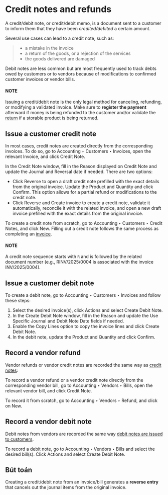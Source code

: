 # Credit notes and refunds

A credit/debit note, or credit/debit memo, is a document sent to a customer to inform them that they
have been *credited/debited* a certain amount.

Several use cases can lead to a credit note, such as:

> - a mistake in the invoice
> - a return of the goods, or a rejection of the services
> - the goods delivered are damaged

Debit notes are less common but are most frequently used to track debts owed by customers or to
vendors because of modifications to confirmed customer invoices or vendor bills.

#### NOTE
Issuing a credit/debit note is the only legal method for canceling, refunding, or modifying a
validated invoice. Make sure to **register the payment** afterward if money is being refunded to
the customer and/or validate the
[return](applications/sales/sales/products_prices/returns.md) if a storable product is being
returned.

<a id="accounting-credit-notes-issue-credit-note"></a>

## Issue a customer credit note

In most cases, credit notes are created directly from the corresponding invoices. To do so,
go to Accounting ‣ Customers ‣ Invoices, open the relevant Invoice,
and click Credit Note.

In the Credit Note window, fill in the Reason displayed on Credit Note and
update the Journal and Reversal date if needed.
There are two options:

- Click Reverse to open a draft credit note prefilled with the exact details from the
  original invoice. Update the Product and Quantity and click
  Confirm. This option allows for a partial refund or modifications to the credit note.
- Click Reverse and Create invoice to create a credit note, validate it automatically,
  reconcile it with the related invoice, and open a new draft invoice prefilled with the exact
  details from the original invoice.

To create a credit note from scratch, go to Accounting ‣ Customers ‣ Credit
Notes, and click New. Filling out a credit note follows the same process as completing
an [invoice](applications/finance/accounting/customer_invoices.md#accounting-invoice-creation).

#### NOTE
A credit note sequence starts with `R` and is followed by the related document number (e.g.,
RINV/2025/0004 is associated with the invoice INV/2025/0004).

<a id="accounting-credit-notes-issue-debit-note"></a>

## Issue a customer debit note

To create a debit note, go to Accounting ‣ Customers ‣ Invoices and follow
these steps:

1. Select the desired invoice(s), click <i class="fa fa-cog"></i> Actions and select
   Create Debit Note.
2. In the Create Debit Note window, fill in the Reason and update the
   Use Specific Journal and Debit Note Date fields if needed.
3. Enable the Copy Lines option to copy the invoice lines and click Create
   Debit Note.
4. In the debit note, update the Product and Quantity and click
   Confirm.

<a id="accounting-credit-notes-record-vendor-refund"></a>

## Record a vendor refund

Vendor refunds or vendor credit notes are recorded the same way as [credit notes](#accounting-credit-notes-issue-credit-note):

To record a vendor refund or a vendor credit note directly from the corresponding vendor bill, go to
Accounting ‣ Vendors ‣ Bills, open the relevant vendor bill, and click
Credit Note.

To record it from scratch, go to Accounting ‣ Vendors ‣ Refund, and click on
New.

<a id="accounting-credit-notes-record-debit-note"></a>

## Record a vendor debit note

Debit notes from vendors are recorded the same way [debit notes are issued to customers](#accounting-credit-notes-issue-debit-note).

To record a debit note, go to Accounting ‣ Vendors ‣ Bills and select the
desired bill(s). Click <i class="fa fa-cog"></i> Actions and select Create Debit Note.

<a id="accounting-credit-notes-credit-notes-journal-entries"></a>

## Bút toán

Creating a credit/debit note from an invoice/bill generates a **reverse entry** that cancels out the
journal items from the original invoice.
